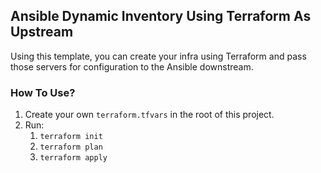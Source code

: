 ## Ansible Dynamic Inventory Using Terraform As Upstream

Using this template, you can create your infra using Terraform and pass those servers for configuration to the Ansible downstream.

### How To Use?

1) Create your own `terraform.tfvars` in the root of this project.
2) Run:
   1) `terraform init`
   2) `terraform plan`
   3) `terraform apply`